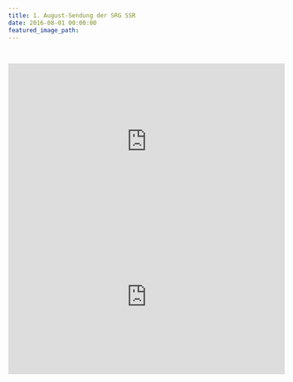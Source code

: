 ```yaml
---
title: 1. August-Sendung der SRG SSR
date: 2016-08-01 00:00:00
featured_image_path:
---
```


&nbsp;

<iframe width="560" height="315" src="https://www.youtube.com/embed/l0h1_P5nGfI?ecver=1" frameborder="0" allowfullscreen="" allow="encrypted-media" gesture="media"></iframe>

<iframe width="560" height="315" src="https://www.youtube.com/embed/plB9kRyAzj0?ecver=1" frameborder="0" allowfullscreen="" allow="encrypted-media" gesture="media"></iframe>